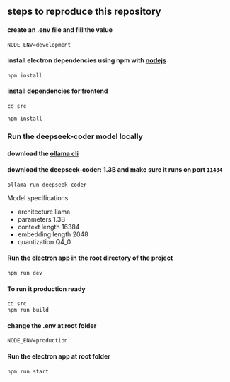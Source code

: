 ## steps to reproduce this repository

#### create an .env file and  fill the value
```
NODE_ENV=development
```
#### install electron dependencies using npm with [nodejs](https://nodejs.org/en)

```
npm install
```

#### install dependencies for frontend
```
cd src
```
```
npm install
```

### Run the deepseek-coder model locally

#### download the [ollama cli](https://ollama.com/download) 

#### download the deepseek-coder: 1.3B and make sure it runs on port `11434`
```
ollama run deepseek-coder
```

Model specifications <br>
- architecture        llama    
- parameters          1.3B     
- context length      16384    
- embedding length    2048     
- quantization        Q4_0


#### Run the electron app in the root directory of the project
```
npm run dev
```

#### To run it production ready
```
cd src
npm run build
```
#### change the .env at root folder
```
NODE_ENV=production
```

#### Run the electron app at root folder
```
npm run start
```